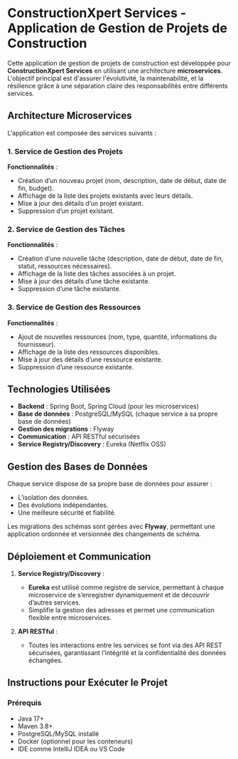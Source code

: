 # ConstructionXpert Services - Application de Gestion de Projets de Construction

Cette application de gestion de projets de construction est développée pour **ConstructionXpert Services** en utilisant une architecture **microservices**. L'objectif principal est d'assurer l'évolutivité, la maintenabilité, et la résilience grâce à une séparation claire des responsabilités entre différents services.

## Architecture Microservices

L'application est composée des services suivants :

### 1. Service de Gestion des Projets
**Fonctionnalités** :
- Création d’un nouveau projet (nom, description, date de début, date de fin, budget).
- Affichage de la liste des projets existants avec leurs détails.
- Mise à jour des détails d’un projet existant.
- Suppression d’un projet existant.

### 2. Service de Gestion des Tâches
**Fonctionnalités** :
- Création d’une nouvelle tâche (description, date de début, date de fin, statut, ressources nécessaires).
- Affichage de la liste des tâches associées à un projet.
- Mise à jour des détails d’une tâche existante.
- Suppression d’une tâche existante.

### 3. Service de Gestion des Ressources
**Fonctionnalités** :
- Ajout de nouvelles ressources (nom, type, quantité, informations du fournisseur).
- Affichage de la liste des ressources disponibles.
- Mise à jour des détails d’une ressource existante.
- Suppression d’une ressource existante.

## Technologies Utilisées

- **Backend** : Spring Boot, Spring Cloud (pour les microservices)
- **Base de données** : PostgreSQL/MySQL (chaque service a sa propre base de données)
- **Gestion des migrations** : Flyway
- **Communication** : API RESTful sécurisées
- **Service Registry/Discovery** : Eureka (Netflix OSS)

## Gestion des Bases de Données

Chaque service dispose de sa propre base de données pour assurer :
- L’isolation des données.
- Des évolutions indépendantes.
- Une meilleure sécurité et fiabilité.

Les migrations des schémas sont gérées avec **Flyway**, permettant une application ordonnée et versionnée des changements de schéma.

## Déploiement et Communication

1. **Service Registry/Discovery** :
   - **Eureka** est utilisé comme registre de service, permettant à chaque microservice de s’enregistrer dynamiquement et de découvrir d’autres services.
   - Simplifie la gestion des adresses et permet une communication flexible entre microservices.

2. **API RESTful** :
   - Toutes les interactions entre les services se font via des API REST sécurisées, garantissant l’intégrité et la confidentialité des données échangées.

## Instructions pour Exécuter le Projet

### Prérequis
- Java 17+
- Maven 3.8+
- PostgreSQL/MySQL installé
- Docker (optionnel pour les conteneurs)
- IDE comme IntelliJ IDEA ou VS Code

